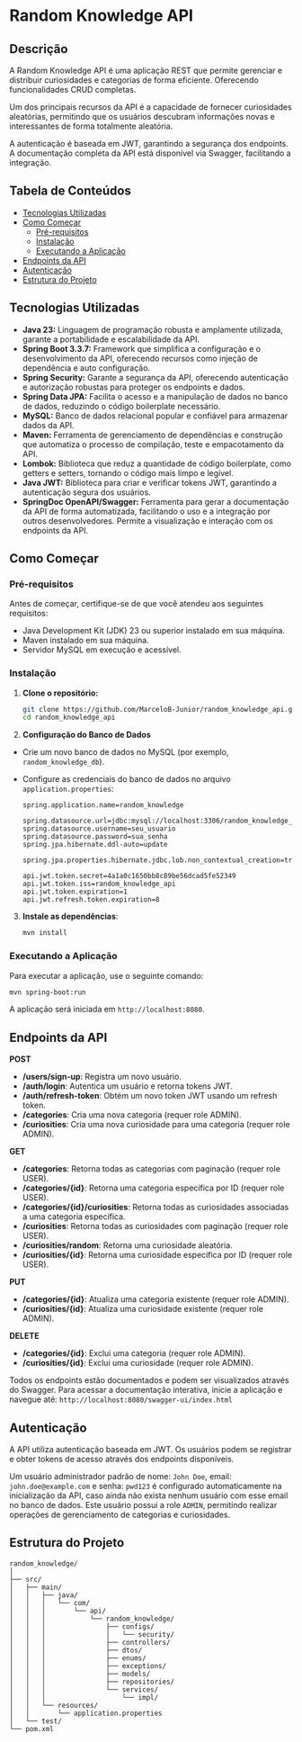 # Random Knowledge API

## Descrição

A Random Knowledge API é uma aplicação REST que permite gerenciar e distribuir curiosidades e categorias de forma eficiente. Oferecendo funcionalidades CRUD completas.

Um dos principais recursos da API é a capacidade de fornecer curiosidades aleatórias, permitindo que os usuários descubram informações novas e interessantes de forma totalmente aleatória.

A autenticação é baseada em JWT, garantindo a segurança dos endpoints. A documentação completa da API está disponível via Swagger, facilitando a integração.

## Tabela de Conteúdos

-  [Tecnologias Utilizadas](#tecnologias-utilizadas)
- [Como Começar](#como-começar)
  - [Pré-requisitos](#pré-requisitos)
  - [Instalação](#instalação)
  - [Executando a Aplicação](#executando-a-aplicação)
-  [Endpoints da API](#endpoints-da-api)
-  [Autenticação](#autenticação)
-  [Estrutura do Projeto](#estrutura-do-projeto)

## Tecnologias Utilizadas
-   **Java 23:** Linguagem de programação robusta e amplamente utilizada, garante a portabilidade e escalabilidade da API.
-   **Spring Boot 3.3.7:** Framework que simplifica a configuração e o desenvolvimento da API, oferecendo recursos como injeção de dependência e auto configuração.
-   **Spring Security:** Garante a segurança da API, oferecendo autenticação e autorização robustas para proteger os endpoints e dados.
-   **Spring Data JPA:** Facilita o acesso e a manipulação de dados no banco de dados, reduzindo o código boilerplate necessário.
-   **MySQL:** Banco de dados relacional popular e confiável para armazenar dados da API.
-   **Maven:** Ferramenta de gerenciamento de dependências e construção que automatiza o processo de compilação, teste e empacotamento da API.
-   **Lombok:** Biblioteca que reduz a quantidade de código boilerplate, como getters e setters, tornando o código mais limpo e legível.
-   **Java JWT:** Biblioteca para criar e verificar tokens JWT, garantindo a autenticação segura dos usuários.
-  **SpringDoc OpenAPI/Swagger:** Ferramenta para gerar a documentação da API de forma automatizada, facilitando o uso e a integração por outros desenvolvedores. Permite a visualização e interação com os endpoints da API.

## Como Começar

### Pré-requisitos

Antes de começar, certifique-se de que você atendeu aos seguintes requisitos:

- Java Development Kit (JDK) 23 ou superior instalado em sua máquina.
- Maven instalado em sua máquina.
- Servidor MySQL em execução e acessível.

### Instalação

1. **Clone o repositório:**
   ```bash
   git clone https://github.com/MarceloB-Junior/random_knowledge_api.git
   cd random_knowledge_api
   ```

2. **Configuração do Banco de Dados**
-  Crie um novo banco de dados no MySQL (por exemplo, `random_knowledge_db`).
- Configure as credenciais do banco de dados no arquivo `application.properties`:

    ```properties
    spring.application.name=random_knowledge

    spring.datasource.url=jdbc:mysql://localhost:3306/random_knowledge_db
    spring.datasource.username=seu_usuario
    spring.datasource.password=sua_senha
    spring.jpa.hibernate.ddl-auto=update

    spring.jpa.properties.hibernate.jdbc.lob.non_contextual_creation=true

    api.jwt.token.secret=4a1a0c1650bb8c89be56dcad5fe52349
    api.jwt.token.iss=random_knowledge_api
    api.jwt.token.expiration=1
    api.jwt.refresh.token.expiration=8
    ```
3. **Instale as dependências**:
   ```bash
   mvn install
   ```

### Executando a Aplicação

Para executar a aplicação, use o seguinte comando:

```bash
mvn spring-boot:run
```

A aplicação será iniciada em `http://localhost:8080`.


## Endpoints da API

**POST**

*   **/users/sign-up**: Registra um novo usuário.
*   **/auth/login**: Autentica um usuário e retorna tokens JWT.
*   **/auth/refresh-token**: Obtém um novo token JWT usando um refresh token.
*   **/categories**: Cria uma nova categoria (requer role ADMIN).
*   **/curiosities**: Cria uma nova curiosidade para uma categoria (requer role ADMIN).

**GET**

*   **/categories**: Retorna todas as categorias com paginação (requer role USER).
*   **/categories/{id}**: Retorna uma categoria específica por ID (requer role USER).
*   **/categories/{id}/curiosities**: Retorna todas as curiosidades associadas a uma categoria específica.
*   **/curiosities**: Retorna todas as curiosidades com paginação (requer role USER).
*   **/curiosities/random**: Retorna uma curiosidade aleatória.
*   **/curiosities/{id}**: Retorna uma curiosidade específica por ID (requer role USER).

**PUT**

*   **/categories/{id}**: Atualiza uma categoria existente (requer role ADMIN).
*   **/curiosities/{id}**: Atualiza uma curiosidade existente (requer role ADMIN).

**DELETE**

*   **/categories/{id}**: Exclui uma categoria (requer role ADMIN).
*   **/curiosities/{id}**: Exclui uma curiosidade (requer role ADMIN).

Todos os endpoints estão documentados e podem ser visualizados através do Swagger. Para acessar a documentação interativa, inicie a aplicação e navegue até: `http://localhost:8080/swagger-ui/index.html`

## Autenticação

A API utiliza autenticação baseada em JWT. Os usuários podem se registrar e obter tokens de acesso através dos endpoints disponíveis.

Um usuário administrador padrão de nome: `John Doe`, email: `john.doe@example.com` e senha: `pwd123` é configurado automaticamente na inicialização da API, caso ainda não exista nenhum usuário com esse email no banco de dados. Este usuário possui a role `ADMIN`, permitindo realizar operações de gerenciamento de categorias e curiosidades.

## Estrutura do Projeto

```
random_knowledge/
│
├── src/
│   ├── main/
│   │   ├── java/
│   │   │   └── com/
│   │   │       └── api/
│   │   │           └── random_knowledge/
│   │   │               ├── configs/
│   │   │               │   └── security/
│   │   │               ├── controllers/
│   │   │               ├── dtos/
│   │   │               ├── enums/
│   │   │               ├── exceptions/          
│   │   │               ├── models/
│   │   │               ├── repositories/
│   │   │               └── services/
│   │   │                   └── impl/
│   │   └── resources/
│   │       └── application.properties
│   └── test/
└── pom.xml
```

